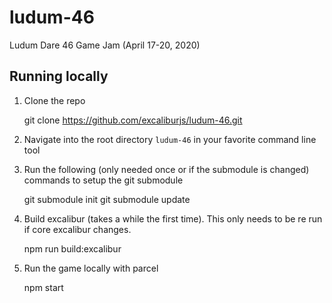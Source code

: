 # ludum-46

Ludum Dare 46 Game Jam (April 17-20, 2020)


## Running locally

1. Clone the repo

    git clone https://github.com/excaliburjs/ludum-46.git

2. Navigate into the root directory `ludum-46` in your favorite command line tool

3. Run the following (only needed once or if the submodule is changed) commands to setup the git submodule

    git submodule init
    git submodule update

4. Build excalibur (takes a while the first time). This only needs to be re run if core excalibur changes.

    npm run build:excalibur

5. Run the game locally with parcel

    npm start



